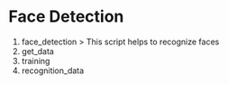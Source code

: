# Face Detection
1. face_detection > This script helps to recognize faces
2. get_data
3. training
4. recognition_data
